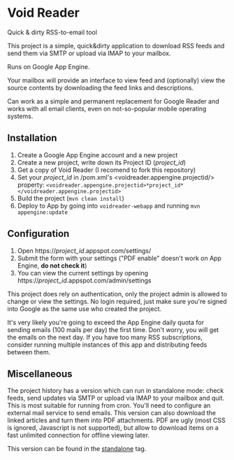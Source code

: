 # Void Reader
Quick &amp; dirty RSS-to-email tool

This project is a simple, quick&amp;dirty application to download RSS feeds and send them via SMTP or upload via IMAP to your mailbox.

Runs on Google App Engine.

Your mailbox will provide an interface to view feed and (optionally) view the source contents by downloading the feed links and descriptions.

Can work as a simple and permanent replacement for Google Reader and works with all email clients, even on not-so-popular mobile operating systems.

Installation
-----
1. Create a Google App Engine account and a new project
2. Create a new project, write down its Project ID (*project_id*)
3. Get a copy of Void Reader (I recomend to fork this repository)
4. Set your *project_id* in /pom.xml's <voidreader.appengine.projectid/> property: `<voidreader.appengine.projectid>*project_id*</voidreader.appengine.projectid>`
5. Build the project (`mvn clean install`)
6. Deploy to App  by going into `voidreader-webapp` and running `mvn appengine:update`

Configuration
-----
1. Open https://*project_id*.appspot.com/settings/
2. Submit the form with your settings ("PDF enable" doesn't work on App Engine, **do not check it**)
3. You can view the current settings by opening https://*project_id*.appspot.com/admin/settings

This project does rely on authentication, only the project admin is allowed to change or view the settings. No login required, just make sure you're signed into Google as the same use who created the project.

It's very likely you're going to exceed the App Engine daily quota for sending emails (100 mails per day) the first time. Don't worry, you will get the emails on the next day. If you have too many RSS subscriptions, consider running multiple instances of this app and distributing feeds between them.

Miscellaneous
-----

The project history has a version which can run in standalone mode: check feeds, send updates via SMTP or upload via IMAP to your mailbox and quit. This is most suitable for running from cron. You'll need to configure an external mail service to send emails.
This version can also download the linked articles and turn them into PDF attachments. PDF are ugly (most CSS is ignored, Javascript is not supported), but allow to download items on a fast unlimited connection for offline viewing later.

This version can be found in the [standalone](../../tree/standalone) tag.
